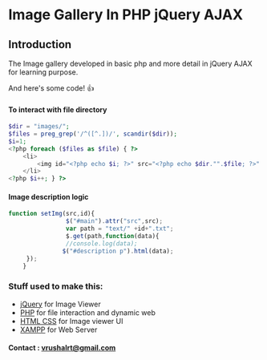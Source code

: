 # Image Gallery In PHP jQuery AJAX

## Introduction
The Image gallery developed in basic php and more detail in jQuery AJAX for learning purpose.

And here's some code! :+1:

#### To interact with file directory
```php
$dir = "images/";
$files = preg_grep('/^([^.])/', scandir($dir));
$i=1;
<?php foreach ($files as $file) { ?>
	<li>
    	<img id="<?php echo $i; ?>" src="<?php echo $dir."".$file; ?>" alt="img">
    </li>
<?php $i++; } ?>
```

#### Image description logic
```javascript
function setImg(src,id){
                $("#main").attr("src",src);
                var path = "text/" +id+".txt";
                $.get(path,function(data){
                //console.log(data);
               $("#description p").html(data);
     });
    }
 ```

### Stuff used to make this:

 * [jQuery](http://jquery.com/) for Image Viewer
 * [PHP](http://php.net/docs.php/) for file interaction and dynamic web
 * [HTML CSS](https://www.w3schools.com) for Image viewer UI
 * [XAMPP](https://www.apachefriends.org/index.html) for Web Server

#### Contact : vrushalrt@gmail.com
